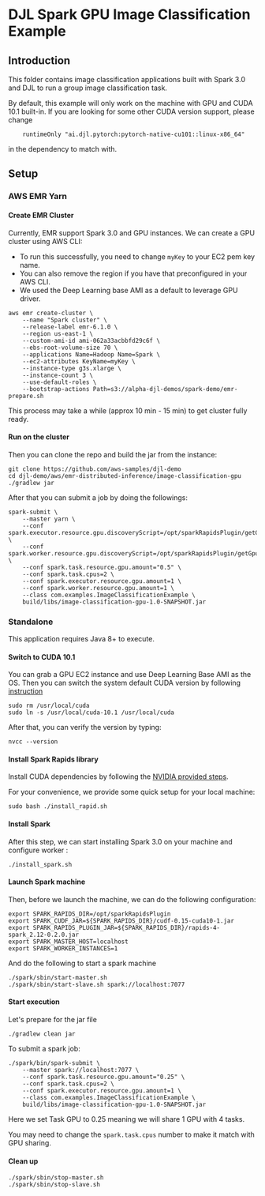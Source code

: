 # DJL Spark GPU Image Classification Example

## Introduction
This folder contains image classification applications built with Spark 3.0 and DJL to run a group image classification task.

By default, this example will only work on the machine with GPU and CUDA 10.1 built-in.
If you are looking for some other CUDA version support, please change 

```
    runtimeOnly "ai.djl.pytorch:pytorch-native-cu101::linux-x86_64"
```
in the dependency to match with.

## Setup

### AWS EMR Yarn

#### Create EMR Cluster

Currently, EMR support Spark 3.0 and GPU instances. We can create a GPU cluster using AWS CLI:

- To run this successfully, you need to change `myKey` to your EC2 pem key name.
- You can also remove the region if you have that preconfigured in your AWS CLI.
- We used the Deep Learning base AMI as a default to leverage GPU driver.

```
aws emr create-cluster \
    --name "Spark cluster" \
    --release-label emr-6.1.0 \
    --region us-east-1 \
    --custom-ami-id ami-062a33acbbfd29c6f \
    --ebs-root-volume-size 70 \
    --applications Name=Hadoop Name=Spark \
    --ec2-attributes KeyName=myKey \
    --instance-type g3s.xlarge \
    --instance-count 3 \
    --use-default-roles \
    --bootstrap-actions Path=s3://alpha-djl-demos/spark-demo/emr-prepare.sh
```

This process may take a while (approx 10 min - 15 min) to get cluster fully ready.

#### Run on the cluster

Then you can clone the repo and build the jar from the instance:

```
git clone https://github.com/aws-samples/djl-demo
cd djl-demo/aws/emr-distributed-inference/image-classification-gpu
./gradlew jar
```

After that you can submit a job by doing the followings:

```
spark-submit \
    --master yarn \
    --conf spark.executor.resource.gpu.discoveryScript=/opt/sparkRapidsPlugin/getGpusResources.sh \
    --conf spark.worker.resource.gpu.discoveryScript=/opt/sparkRapidsPlugin/getGpusResources.sh \
    --conf spark.task.resource.gpu.amount="0.5" \
    --conf spark.task.cpus=2 \
    --conf spark.executor.resource.gpu.amount=1 \
    --conf spark.worker.resource.gpu.amount=1 \
    --class com.examples.ImageClassificationExample \
    build/libs/image-classification-gpu-1.0-SNAPSHOT.jar
```

### Standalone

This application requires Java 8+ to execute.

#### Switch to CUDA 10.1

You can grab a GPU EC2 instance and use Deep Learning Base AMI as the OS. Then you can switch the system default CUDA version by following [instruction](https://docs.aws.amazon.com/dlami/latest/devguide/tutorial-base.html)

```
sudo rm /usr/local/cuda
sudo ln -s /usr/local/cuda-10.1 /usr/local/cuda
```

After that, you can verify the version by typing:

```
nvcc --version
```

#### Install Spark Rapids library

Install CUDA dependencies by following the [NVIDIA provided steps](https://nvidia.github.io/spark-rapids/docs/get-started/getting-started-on-prem.html#spark-standalone-cluster).

For your convenience, we provide some quick setup for your local machine:

```
sudo bash ./install_rapid.sh
```

#### Install Spark

After this step, we can start installing Spark 3.0 on your machine and configure worker :

```
./install_spark.sh
```

#### Launch Spark machine

Then, before we launch the machine, we can do the following configuration:
```
export SPARK_RAPIDS_DIR=/opt/sparkRapidsPlugin
export SPARK_CUDF_JAR=${SPARK_RAPIDS_DIR}/cudf-0.15-cuda10-1.jar
export SPARK_RAPIDS_PLUGIN_JAR=${SPARK_RAPIDS_DIR}/rapids-4-spark_2.12-0.2.0.jar
export SPARK_MASTER_HOST=localhost
export SPARK_WORKER_INSTANCES=1
```

And do the following to start a spark machine

```
./spark/sbin/start-master.sh
./spark/sbin/start-slave.sh spark://localhost:7077
```

#### Start execution

Let's prepare for the jar file
```
./gradlew clean jar
```

To submit a spark job:

```
./spark/bin/spark-submit \
    --master spark://localhost:7077 \
    --conf spark.task.resource.gpu.amount="0.25" \
    --conf spark.task.cpus=2 \
    --conf spark.executor.resource.gpu.amount=1 \
    --class com.examples.ImageClassificationExample \
    build/libs/image-classification-gpu-1.0-SNAPSHOT.jar
```

Here we set Task GPU to 0.25 meaning we will share 1 GPU with 4 tasks.

You may need to change the `spark.task.cpus` number to make it match with GPU sharing.

#### Clean up

```
./spark/sbin/stop-master.sh
./spark/sbin/stop-slave.sh
```
